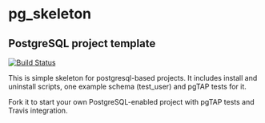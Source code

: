 pg_skeleton
===============================
PostgreSQL project template
-------------------------------
[![Build Status](https://travis-ci.org/C-Pro/pg_skeleton.png?branch=master)](https://travis-ci.org/C-Pro/pg_skeleton)


This is simple skeleton for postgresql-based projects.
It includes install and uninstall scripts, one example schema (test_user) and
pgTAP tests for it.

Fork it to start your own PostgreSQL-enabled project with pgTAP tests and Travis integration.
